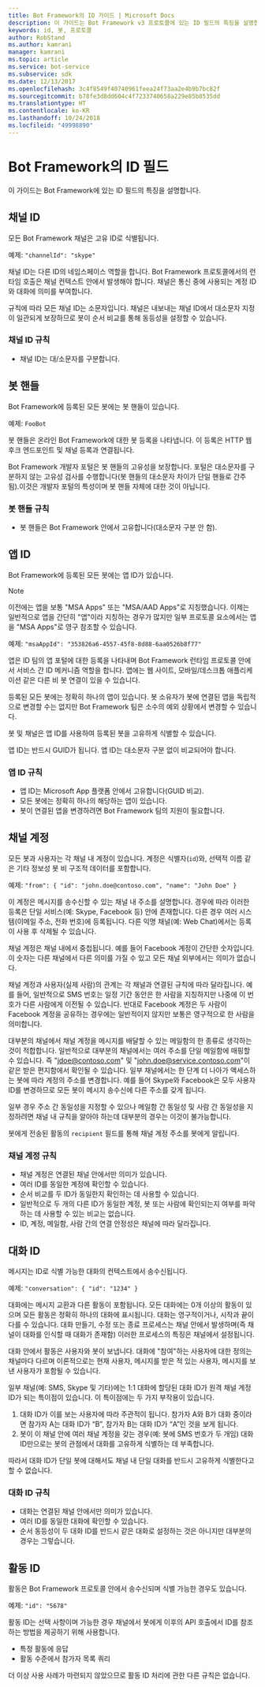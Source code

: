 ```yaml
---
title: Bot Framework의 ID 가이드 | Microsoft Docs
description: 이 가이드는 Bot Framework v3 프로토콜에 있는 ID 필드의 특징을 설명합니다.
keywords: id, 봇, 프로토콜
author: RobStand
ms.author: kamrani
manager: kamrani
ms.topic: article
ms.service: bot-service
ms.subservice: sdk
ms.date: 12/13/2017
ms.openlocfilehash: 3c4f8549f40740961feea24f73aa2e4b9b7bc82f
ms.sourcegitcommit: b78fe3d8dd604c4f7233740658a229e85b8535dd
ms.translationtype: HT
ms.contentlocale: ko-KR
ms.lasthandoff: 10/24/2018
ms.locfileid: "49998890"
---
```

# <a name="id-fields-in-the-bot-framework"></a>Bot Framework의 ID 필드

이 가이드는 Bot Framework에 있는 ID 필드의 특징을 설명합니다.

## <a name="channel-id"></a>채널 ID

모든 Bot Framework 채널은 고유 ID로 식별됩니다.

예제: `"channelId": "skype"`

채널 ID는 다른 ID의 네임스페이스 역할을 합니다. Bot Framework 프로토콜에서의 런타임 호출은 채널 컨텍스트 안에서 발생해야 합니다. 채널은 통신 중에 사용되는 계정 ID와 대화에 의미를 부여합니다.

규칙에 따라 모든 채널 ID는 소문자입니다. 채널은 내보내는 채널 ID에서 대소문자 지정이 일관되게 보장하므로 봇이 순서 비교를 통해 동등성을 설정할 수 있습니다.

### <a name="rules-for-channel-ids"></a>채널 ID 규칙

- 채널 ID는 대/소문자를 구분합니다.

## <a name="bot-handle"></a>봇 핸들

Bot Framework에 등록된 모든 봇에는 봇 핸들이 있습니다.

예제: `FooBot`

봇 핸들은 온라인 Bot Framework에 대한 봇 등록을 나타냅니다. 이 등록은 HTTP 웹후크 엔드포인트 및 채널 등록과 연결됩니다.

Bot Framework 개발자 포털은 봇 핸들의 고유성을 보장합니다. 포털은 대소문자를 구분하지 않는 고유성 검사를 수행합니다(봇 핸들의 대소문자 차이가 단일 핸들로 간주됨).이것은 개발자 포털의 특성이며 봇 핸들 자체에 대한 것이 아닙니다.

### <a name="rules-for-bot-handles"></a>봇 핸들 규칙

* 봇 핸들은 Bot Framework 안에서 고유합니다(대소문자 구분 안 함).

## <a name="app-id"></a>앱 ID

Bot Framework에 등록된 모든 봇에는 앱 ID가 있습니다.

> [!NOTE]
> 이전에는 앱을 보통 "MSA Apps" 또는 "MSA/AAD Apps"로 지칭했습니다.  이제는 일반적으로 앱을 간단히 "앱"이라 지칭하는 경우가 많지만 일부 프로토콜 요소에서는 앱을 "MSA Apps"로 영구 참조할 수 있습니다.

예제: `"msaAppId": "353826a6-4557-45f8-8d88-6aa0526b8f77"`

앱은 ID 팀의 앱 포털에 대한 등록을 나타내며 Bot Framework 런타임 프로토콜 안에서 서비스 간 ID 메커니즘 역할을 합니다. 앱에는 웹 사이트, 모바일/데스크톱 애플리케이션 같은 다른 비 봇 연결이 있을 수 있습니다.

등록된 모든 봇에는 정확히 하나의 앱이 있습니다. 봇 소유자가 봇에 연결된 앱을 독립적으로 변경할 수는 없지만 Bot Framework 팀은 소수의 예외 상황에서 변경할 수 있습니다.

봇 및 채널은 앱 ID를 사용하여 등록된 봇을 고유하게 식별할 수 있습니다.

앱 ID는 반드시 GUID가 됩니다. 앱 ID는 대소문자 구분 없이 비교되어야 합니다.

### <a name="rules-for-app-ids"></a>앱 ID 규칙

* 앱 ID는 Microsoft App 플랫폼 안에서 고유합니다(GUID 비교).
* 모든 봇에는 정확히 하나의 해당하는 앱이 있습니다.
* 봇이 연결된 앱을 변경하려면 Bot Framework 팀의 지원이 필요합니다.

## <a name="channel-account"></a>채널 계정

모든 봇과 사용자는 각 채널 내 계정이 있습니다. 계정은 식별자(`id`)와, 선택적 이름 같은 기타 정보성 봇 비 구조적 데이터를 포함합니다.

예제: `"from": { "id": "john.doe@contoso.com", "name": "John Doe" }`

이 계정은 메시지를 송수신할 수 있는 채널 내 주소를 설명합니다. 경우에 따라 이러한 등록은 단일 서비스(예: Skype, Facebook 등) 안에 존재합니다. 다른 경우 여러 시스템(이메일 주소, 전화 번호)에 등록됩니다. 다른 익명 채널(예: Web Chat)에서는 등록이 사용 후 삭제될 수 있습니다.

채널 계정은 채널 내에서 중첩됩니다. 예를 들어 Facebook 계정이 간단한 숫자입니다. 이 숫자는 다른 채널에서 다른 의미를 가질 수 있고 모든 채널 외부에서는 의미가 없습니다.

채널 계정과 사용자(실제 사람)의 관계는 각 채널과 연결된 규칙에 따라 달라집니다. 예를 들어, 일반적으로 SMS 번호는 일정 기간 동안은 한 사람을 지칭하지만 나중에 이 번호가 다른 사람에게 이전될 수 있습니다. 반대로 Facebook 계정은 두 사람이 Facebook 계정을 공유하는 경우에는 일반적이지 않지만 보통은 영구적으로 한 사람을 의미합니다.

대부분의 채널에서 채널 계정을 메시지를 배달할 수 있는 메일함의 한 종류로 생각하는 것이 적합합니다. 일반적으로 대부분의 채널에서는 여러 주소를 단일 메일함에 매핑할 수 있습니다. 즉 "jdoe@contoso.com" 및 "john.doe@service.contoso.com"이 같은 받은 편지함에서 확인될 수 있습니다. 일부 채널에서는 한 단계 더 나아가 액세스하는 봇에 따라 계정의 주소를 변경합니다. 예를 들어 Skype와 Facebook은 모두 사용자 ID를 변경하므로 모든 봇이 메시지 송수신에 다른 주소를 갖게 됩니다.

일부 경우 주소 간 동일성을 지정할 수 있으나 메일함 간 동일성 및 사람 간 동일성을 지정하려면 채널 내 규칙을 알아야 하는데 대부분의 경우는 이것이 불가능합니다.

봇에게 전송된 활동의 `recipient` 필드를 통해 채널 계정 주소를 봇에게 알립니다.

### <a name="rules-for-channel-accounts"></a>채널 계정 규칙

* 채널 계정은 연결된 채널 안에서만 의미가 있습니다.
* 여러 ID를 동일한 계정에 확인할 수 있습니다.
* 순서 비교를 두 ID가 동일한지 확인하는 데 사용할 수 있습니다.
* 일반적으로 두 개의 다른 ID가 동일한 계정, 봇 또는 사람에 확인되는지 여부를 파악하는 데 사용할 수 있는 비교는 없습니다.
* ID, 계정, 메일함, 사람 간의 연결 안정성은 채널에 따라 달라집니다.

## <a name="conversation-id"></a>대화 ID

메시지는 ID로 식별 가능한 대화의 컨텍스트에서 송수신됩니다.

예제: `"conversation": { "id": "1234" }`

대화에는 메시지 교환과 다른 활동이 포함됩니다. 모든 대화에는 0개 이상의 활동이 있으며 모든 활동은 정확히 하나의 대화에 표시됩니다. 대화는 영구적이거나, 시작과 끝이 다를 수 있습니다. 대화 만들기, 수정 또는 종료 프로세스는 채널 안에서 발생하며(즉 채널이 대화를 인식할 때 대화가 존재함) 이러한 프로세스의 특징은 채널에서 설정됩니다.

대화 안에서 활동은 사용자와 봇이 보냅니다. 대화에 "참여"하는 사용자에 대한 정의는 채널마다 다르며 이론적으로는 현재 사용자, 메시지를 받은 적 있는 사용자, 메시지를 보낸 사용자가 포함될 수 있습니다.

일부 채널(예: SMS, Skype 및 기타)에는 1:1 대화에 할당된 대화 ID가 원격 채널 계정 ID가 되는 특이점이 있습니다. 이 특이점에는 두 가지 부작용이 있습니다.
1. 대화 ID가 이를 보는 사용자에 따라 주관적이 됩니다. 참가자 A와 B가 대화 중이라면 참가자 A는 대화 ID가 “B”, 참가자 B는 대화 ID가 “A”인 것을 보게 됩니다.
2. 봇이 이 채널 안에 여러 채널 계정을 갖는 경우(예: 봇에 SMS 번호가 두 개임) 대화 ID만으로는 봇의 관점에서 대화를 고유하게 식별하는 데 부족합니다.

따라서 대화 ID가 단일 봇에 대해서도 채널 내 단일 대화를 반드시 고유하게 식별한다고 할 수 없습니다.

### <a name="rules-for-conversation-ids"></a>대화 ID 규칙

* 대화는 연결된 채널 안에서만 의미가 있습니다.
* 여러 ID를 동일한 대화에 확인할 수 있습니다.
* 순서 동등성이 두 대화 ID를 반드시 같은 대화로 설정하는 것은 아니지만 대부분의 경우는 그렇습니다.

## <a name="activity-id"></a>활동 ID

활동은 Bot Framework 프로토콜 안에서 송수신되며 식별 가능한 경우도 있습니다.

예제: `"id": "5678"`

활동 ID는 선택 사항이며 가능한 경우 채널에서 봇에게 이후의 API 호출에서 ID를 참조하는 방법을 제공하기 위해 사용합니다.
* 특정 활동에 응답
* 활동 수준에서 참가자 목록 쿼리

더 이상 사용 사례가 마련되지 않았으므로 활동 ID 처리에 관한 다른 규칙은 없습니다.
